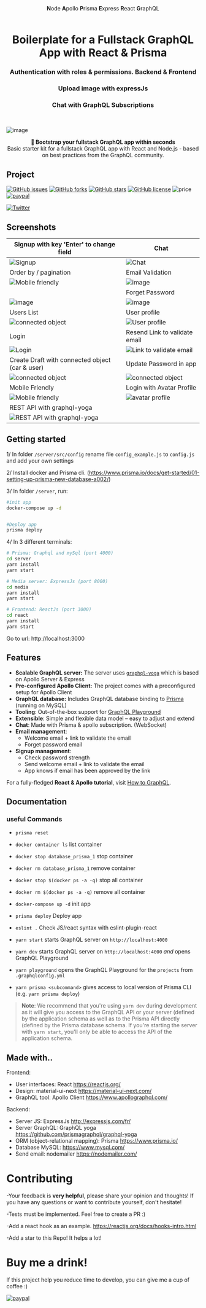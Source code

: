<div align="center"><strong>N</strong>ode <strong>A</strong>pollo <strong>P</strong>risma <strong>E</strong>xpress <strong>R</strong>eact <strong>G</strong>raphQL
</div>
  
<h1 align="center"><strong>Boilerplate for a Fullstack GraphQL App with React & Prisma</strong></h1>
<h3 align="center">Authentication with roles & permissions. Backend & Frontend</h3>
<h3 align="center">Upload image with expressJs</h3>
<h3 align="center">Chat with GraphQL Subscriptions</h3>
<br />

![image](https://user-images.githubusercontent.com/15246526/38530809-7a9cc69e-3c21-11e8-8eb9-6f143eb7d64d.png)

<div align="center"><strong>🚀 Bootstrap your fullstack GraphQL app within seconds</strong></div>
<div align="center">Basic starter kit for a fullstack GraphQL app with React and Node.js - based on best practices from the GraphQL community.</div>

## Project

[![GitHub issues](https://img.shields.io/github/issues/alan345/naperg.svg)](https://github.com/alan345/naperg/issues)
[![GitHub forks](https://img.shields.io/github/forks/alan345/naperg.svg)](https://github.com/alan345/naperg/network)
[![GitHub stars](https://img.shields.io/github/stars/alan345/naperg.svg)](https://github.com/alan345/naperg/stargazers)
[![GitHub license](https://img.shields.io/github/license/alan345/naperg.svg)](https://github.com/alan345/naperg/blob/master/LICENSE)
![price](https://img.shields.io/badge/Price-Free-green.svg)
[![paypal](https://img.shields.io/badge/Donate-PayPal-green.svg)](https://www.paypal.com/cgi-bin/webscr?cmd=_s-xclick&hosted_button_id=CLPDWGN5UA4CU)

[![Twitter](https://img.shields.io/twitter/url/https/github.com/alan345/naperg.svg?style=social)](https://twitter.com/intent/tweet?text=Wow:&url=https%3A%2F%2Fgithub.com%2Falan345%2Fnaperg)

## Screenshots

| Signup with key 'Enter' to change field                                                                        | Chat                                                                                                           |
| -------------------------------------------------------------------------------------------------------------- | -------------------------------------------------------------------------------------------------------------- |
| ![Signup](https://j.gifs.com/XoBnGk.gif)                                                                       | ![Chat](https://j.gifs.com/APY7Jl.gif)                                                                         |
| Order by / pagination                                                                                          | Email Validation                                                                                               |
| ![Mobile friendly](https://j.gifs.com/W7RALn.gif)                                                              | ![image](https://user-images.githubusercontent.com/15246526/38842888-58a8858e-41a1-11e8-91d0-1d5535da7e1e.png) |
|                                                                                                                | Forget Password                                                                                                |
| ![image](https://user-images.githubusercontent.com/15246526/38843148-8eaa2a06-41a2-11e8-9130-d74194d39031.png) | ![image](https://user-images.githubusercontent.com/15246526/38843003-f05421a4-41a1-11e8-96a8-3c442a5fd07c.png) |
| Users List                                                                                                     | User profile                                                                                                   |
| ![connected object](https://j.gifs.com/xvwg93.gif)                                                             | ![User profile](https://j.gifs.com/APl611.gif)                                                                 |
| Login                                                                                                          | Resend Link to validate email                                                                                  |
| ![Login](https://j.gifs.com/wml6jg.gif)                                                                        | ![Link to validate email](https://j.gifs.com/PZ8V2z.gif)                                                       |
| Create Draft with connected object (car & user)                                                                | Update Password in app                                                                                         |
| ![connected object](https://j.gifs.com/VP9G0o.gif)                                                             | ![connected object](https://j.gifs.com/860QVr.gif)                                                             |
| Mobile Friendly                                                                                                | Login with Avatar Profile                                                                                      |
| ![Mobile friendly](https://j.gifs.com/1rDk1o.gif)                                                              | ![avatar profile](https://j.gifs.com/Q0Gk67.gif)                                                               |
| REST API with graphql-yoga                                                                                     |                                                                                                                |
| ![REST API with graphql-yoga](https://j.gifs.com/L8mnpg.gif)                                                   |                                                                                                                |

## Getting started

1/ In folder `/server/src/config` rename file `config_example.js` to `config.js` and add your own settings

2/ Install docker and Prisma cli. (https://www.prisma.io/docs/get-started/01-setting-up-prisma-new-database-a002/)

3/ In folder `/server`, run:

```sh
#init app
docker-compose up -d


#Deploy app
prisma deploy
```

4/ In 3 different terminals:

```sh
# Prisma: Graphql and mySql (port 4000)
cd server
yarn install
yarn start
```

```sh
# Media server: ExpressJs (port 8000)
cd media
yarn install
yarn start
```

```sh
# Frontend: ReactJs (port 3000)
cd react
yarn install
yarn start
```

Go to url: http://localhost:3000

## Features

- **Scalable GraphQL server:** The server uses [`graphql-yoga`](https://github.com/prisma/graphql-yoga) which is based on Apollo Server & Express
- **Pre-configured Apollo Client:** The project comes with a preconfigured setup for Apollo Client
- **GraphQL database:** Includes GraphQL database binding to [Prisma](https://www.prismagraphql.com) (running on MySQL)
- **Tooling**: Out-of-the-box support for [GraphQL Playground](https://github.com/prisma/graphql-playground)
- **Extensible**: Simple and flexible data model – easy to adjust and extend
- **Chat**: Made with Prisma & apollo subscription. (WebSocket)
- **Email management**:
  - Welcome email + link to validate the email
  - Forget password email
- **Signup management**:
  - Check password strength
  - Send welcome email + link to validate the email
  - App knows if email has been approved by the link

For a fully-fledged **React & Apollo tutorial**, visit [How to GraphQL](https://www.howtographql.com/react-apollo/0-introduction/).

## Documentation

### useful Commands

- `prisma reset`
- `docker container ls` list container
- `docker stop database_prisma_1` stop container
- `docker rm database_prisma_1` remove container
- `docker stop $(docker ps -a -q)` stop all container
- `docker rm $(docker ps -a -q)` remove all container
- `docker-compose up -d` init app
- `prisma deploy` Deploy app

- `eslint .` Check JS/react syntax with eslint-plugin-react

- `yarn start` starts GraphQL server on `http://localhost:4000`
- `yarn dev` starts GraphQL server on `http://localhost:4000` _and_ opens GraphQL Playground
- `yarn playground` opens the GraphQL Playground for the `projects` from `.graphqlconfig.yml`
- `yarn prisma <subcommand>` gives access to local version of Prisma CLI (e.g. `yarn prisma deploy`)

> **Note**: We recommend that you're using `yarn dev` during development as it will give you access to the GraphQL API or your server (defined by the application schema as well as to the Prisma API directly (defined by the Prisma database schema. If you're starting the server with `yarn start`, you'll only be able to access the API of the application schema.

## Made with..

Frontend:

- User interfaces: React https://reactjs.org/
- Design: material-ui-next https://material-ui-next.com/
- GraphQL tool: Apollo Client https://www.apollographql.com/

Backend:

- Server JS: ExpressJs http://expressjs.com/fr/
- Server GraphQL: GraphQL yoga https://github.com/prismagraphql/graphql-yoga
- ORM (object-relational mapping): Prisma https://www.prisma.io/
- Database MySQL: https://www.mysql.com/
- Send email: nodemailer https://nodemailer.com/

# Contributing

-Your feedback is **very helpful**, please share your opinion and thoughts! If you have any questions or want to contribute yourself, don't hesitate!

-Tests must be implemented. Feel free to create a PR :)

-Add a react hook as an example. https://reactjs.org/docs/hooks-intro.html

-Add a star to this Repo! It helps a lot!

# Buy me a drink!

If this project help you reduce time to develop, you can give me a cup of coffee :)

[![paypal](https://img.shields.io/badge/Donate-PayPal-green.svg)](https://www.paypal.com/cgi-bin/webscr?cmd=_s-xclick&hosted_button_id=CLPDWGN5UA4CU)
